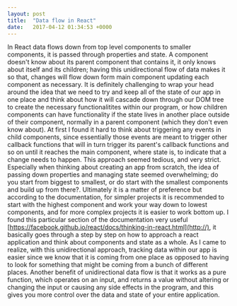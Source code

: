 ```yaml
---
layout: post
title:  "Data flow in React"
date:   2017-04-12 01:34:53 +0000
---
```



In React data flows down from top level components to smaller components, it is passed through properties and state. A component doesn't know about its parent component that contains it, it only knows about itself and its children; having this unidirectional flow of data makes it so that, changes will flow down form main component updating each component as necessary. It is definitely challenging to wrap your head around the idea that we need to try and keep all of the state of our app in one place and think about how it will cascade down through our DOM tree to create the necessary functionalitites within our program, or how children components can have functionality if the state lives in another place outside of their component, normally in a parent component (which they don't even know about). At first I found it hard to think about triggering any events in child components, since essentially those events are meant to trigger other callback functions that will in turn trigger its parent's callback functions and so on until it reaches the main component, where state is, to indicate that a change needs to happen. This approach seemed tedious, and very strict. Especially when thinking about creating an app from scratch, the idea of passing down properties and managing state seemed overwhelming; do you start from biggest to smallest, or do start with the smallest components and build up from there?. Ultimately it is a matter of preference but according to the documentation, for simpler projects it is recommended to start with the highest component and work your way down to lowest components, and for more complex projects it is easier to work bottom up. I found this particular section of the documentation very useful [https://facebook.github.io/react/docs/thinking-in-react.html](http://), it basically goes through a step by step on how to approach a react application and think about components and state as a whole.
As I came to realize, with this unidirectional approach, tracking data within our app is easier since we know that it is coming from one place as opposed to having to look for something that might be coming from a bunch of different places. Another benefit of unidirectional data flow is that it works as a pure function, which operates on an input, and returns a value without altering or changing the input or causing any side effects in the program, and this gives you more control over the data and state of your entire application.
 



